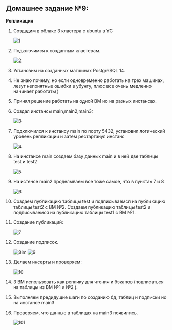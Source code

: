 ## **Домашнее задание №9:**
**Репликация**
1.  Создадим в облаке 3 кластера с ubuntu в YC
    
    ![1](https://user-images.githubusercontent.com/97864676/213858933-2f1faa80-1d2a-4f53-8605-03134a24e93c.png)

2.  Подключимся к созданным кластерам.
    
    ![2](https://user-images.githubusercontent.com/97864676/213858948-9b9c29e9-6194-4ccf-bc67-78620f1e866e.png)

3.  Установим на созданных магшинах PostgreSQL 14.

4.  Не знаю почему, но если одновременно работать на трех машинах, лезут непонятные ошибки в убунту, плюс все очень медленно начинает работать((
    
5.  Принял решение работать на одной ВМ но на разных инстансах.
6.  Создал инстансы main,main2,main3:

    ![3](https://user-images.githubusercontent.com/97864676/213858959-4aad7228-dc1e-479a-b6fe-d197e612669b.png)

7.  Подключился к инстансу main по порту 5432, установил логический уровень репликации и затем рестартанул инстанс

    ![4](https://user-images.githubusercontent.com/97864676/213858968-bfb705bd-faa9-437b-96d4-00c3de793ed8.png)

8.  На инстансе main создаем базу данных main и в ней две таблицы test и test2

    ![5](https://user-images.githubusercontent.com/97864676/213858975-30c94cfb-0bec-4182-b22d-0c02979728f3.png)

9. На истенсе main2 проделываем все тоже самое, что в пунктах 7 и 8
    
    ![6](https://user-images.githubusercontent.com/97864676/213858982-50e29442-4290-44e3-92a0-f35071fba284.png)

10. Создаем публикацию таблицы test и подписываемся на публикацию таблицы test2 с ВМ №2.
    Создаем публикацию таблицы test2 и подписываемся на публикацию таблицы test1 с ВМ №1.
11. Создание публикаций:
    
    ![7](https://user-images.githubusercontent.com/97864676/213858998-5b837230-3564-49d9-848c-df82e092974a.png)

12. Создание подписок.
    
    
    ![8im](https://user-images.githubusercontent.com/97864676/213859004-f003155f-95cd-4da8-aafc-b9a54984eef4.png)
    ![9](https://user-images.githubusercontent.com/97864676/213859008-cdb25c65-3440-41b7-822f-623ef9a46512.png)

13. Делаем инсерты и проверяем:
    
    ![10](https://user-images.githubusercontent.com/97864676/213859010-744b4812-43e6-47bb-9564-c9d818f28fe4.png)

14. 3 ВМ использовать как реплику для чтения и бэкапов (подписаться на таблицы из ВМ №1 и №2 ). 
15. Выполняем предидущие шаги по созданию бд, таблиц и подписки но на инстансе main3
16. Проверяем, что данные в таблицах на main3 появились.
    
    ![101](https://user-images.githubusercontent.com/97864676/213859019-d10665b1-f8b8-490c-839f-d9615b8e7faa.png)




